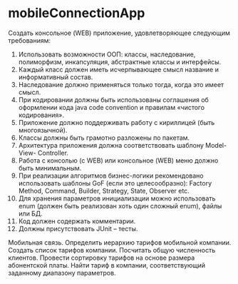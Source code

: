 # mobileConnectionApp
Создать консольное (WEB) приложение, удовлетворяющее следующим требованиям: 
1. Использовать возможности ООП: классы, наследование, полиморфизм, инкапсуляция, абстрактные классы и интерфейсы. 
2. Каждый класс должен иметь исчерпывающее смысл название и информативный состав. 
3. Наследование должно применяться только тогда, когда это имеет смысл. 
4. При кодировании должны быть использованы соглашения об оформлении кода java code convention и правилам «чистого кодирования». 
5. Приложение должно поддерживать работу с кириллицей (быть многоязычной). 
6. Классы должны быть грамотно разложены по пакетам. 
7. Архитектура приложения должна соответствовать шаблону Model-View- Controller. 
8. Работа с консолью (c WEB) или консольное (WEB) меню должно быть минимальным. 
9. При реализации алгоритмов бизнес-логики рекомендовано использовать шаблоны GoF (если это целесообразно): Factory Method, Command, Builder, Strategy, State, Observer etc. 
10. Для хранения параметров инициализации можно использовать enum (должен быть реализован хоть один сложный enum), файлы или БД. 
11. Код должен содержать комментарии. 
12. Должны присутствовать JUnit – тесты.   


Мобильная связь. 
Определить иерархию тарифов мобильной компании.
Создать список тарифов компании. 
Посчитать общую численность клиентов. 
Провести сортировку тарифов на основе размера абонентской платы. 
Найти тариф в компании, соответствующий заданному диапазону параметров.                        
